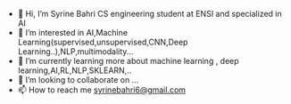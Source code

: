 - 👋 Hi, I’m Syrine Bahri CS engineering student at ENSI and specialized in AI
- 👀 I’m interested in AI,Machine Learning(supervised,unsupervised,CNN,Deep Learning..),NLP,multimodality...
- 🌱 I’m currently learning more about machine learning , deep learning,AI,RL,NLP,SKLEARN,..
- 💞️ I’m looking to collaborate on ...
- 📫 How to reach me syrinebahri6@gmail.com

<!---
SyrineB11/SyrineB11 is a ✨ special ✨ repository because its `README.md` (this file) appears on your GitHub profile.
You can click the Preview link to take a look at your changes.
--->
